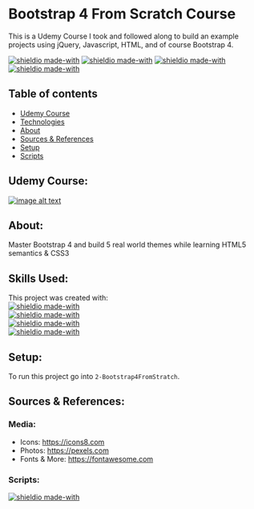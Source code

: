 # Bootstrap 4 From Scratch Course
This is a Udemy Course I took and followed along to build an example projects using jQuery, Javascript, HTML, and of course Bootstrap 4.  

[![shieldio made-with](https://img.shields.io/badge/Tag-v1.0.2-green)]() [![shieldio made-with](https://img.shields.io/badge/CourseType-Udemy-purple)]() [![shieldio made-with](https://img.shields.io/badge/Status-In_Progress-yellow)]() [![shieldio made-with](https://img.shields.io/badge/Hours_Log-5H-black)]() 

## Table of contents
* [Udemy Course](#udemy-course)
* [Technologies](#about)
* [About](#skills-used)
* [Sources & References](#sources-&-references)
* [Setup](#setup)
* [Scripts](#scripts)

## Udemy Course: 
[![image alt text](https://img-a.udemycdn.com/course/240x135/1313502_b57f_2.jpg)](https://www.udemy.com/course/bootstrap-4-from-scratch-with-5-projects/)

## About:
Master Bootstrap 4 and build 5 real world themes while learning HTML5 semantics & CSS3

## Skills Used:
This project was created with:  
[![shieldio made-with](https://img.shields.io/badge/Made%20With-JavaScript-blue)](https://www.javascript.com/)  
[![shieldio made-with](https://img.shields.io/badge/Made%20With-HTML5-blue)](https://en.wikipedia.org/wiki/HTML5)  
[![shieldio made-with](https://img.shields.io/badge/Made%20With-BootStrap-blue)](https://getbootstrap.com/docs/3.3/css/)  
[![shieldio made-with](https://img.shields.io/badge/Made%20With-jQuery-blue)](https://jquery.com/)

## Setup:
To run this project go into `2-Bootstrap4FromStratch`.

## Sources & References:
### Media:
* Icons: https://icons8.com
* Photos: https://pexels.com
* Fonts & More: https://fontawesome.com
### Scripts:
[![shieldio made-with](https://img.shields.io/badge/Script-Isotope-orange)](https://github.com/metafizzy/isotope)


